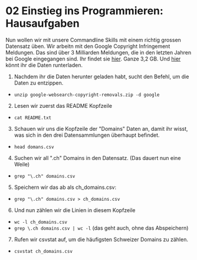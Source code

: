 # 02 Einstieg ins Programmieren: Hausaufgaben

Nun wollen wir mit unsere Commandline Skills mit einem richtig grossen Datensatz üben. Wir arbeitn mit den Google Copyright Infringement Meldungen. Das sind über 3 Milliarden Meldungen, die in den letzten Jahren bei Google eingegangen sind. Ihr findet sie [hier](https://transparencyreport.google.com/copyright/explore?hl=en). Ganze 3,2 GB. Und [hier](https://storage.googleapis.com/transparencyreport/google-websearch-copyright-removals.zip) könnt ihr die Daten runterladen.

1. Nachdem ihr die Daten herunter geladen habt, sucht den Befehl, um die Daten zu entzippen.
- ```unzip google-websearch-copyright-removals.zip -d google```

2. Lesen wir zuerst das README Kopfzeile
- ```cat README.txt```

3. Schauen wir uns die Kopfzeile der "Domains" Daten an, damit ihr wisst, was sich in den drei Datensammlungen überhaupt befindet.
- ```head domans.csv```

4. Suchen wir all ".ch" Domains in den Datensatz. (Das dauert nun eine Weile)
- ```grep "\.ch" domains.csv```

5. Speichern wir das ab als ch_domains.csv:
- ```grep "\.ch" domains.csv > ch_domains.csv```

6. Und nun zählen wir die Linien in diesem Kopfzeile
- ```wc -l ch_domains.csv```
- ```grep \.ch domains.csv | wc -l``` (das geht auch, ohne das Abspeichern)

7. Rufen wir csvstat auf, um die häufigsten Schweizer Domains zu zählen.
- ```csvstat ch_domains.csv```
